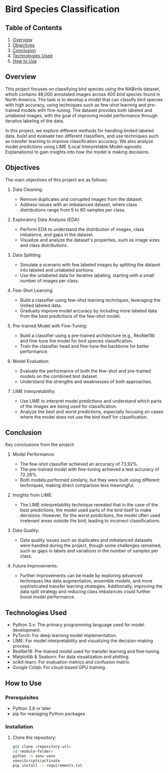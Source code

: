 # Bird Species Classification

## Table of Contents

1. [Overview](#overview)
2. [Objectives](#objectives)
3. [Conclusion](#conclusion)
4. [Technologies Used](#technologies-used)
5. [How to Use](#how-to-use)

## Overview

This project focuses on classifying bird species using the NABirds dataset, which contains 48,000 annotated images across 400 bird species found in North America. The task is to develop a model that can classify bird species with high accuracy, using techniques such as few-shot learning and pre-trained models with fine-tuning. The dataset provides both labeled and unlabeled images, with the goal of improving model performance through iterative labeling of the data.

In this project, we explore different methods for handling limited labeled data, build and evaluate two different classifiers, and use techniques such as transfer learning to improve classification accuracy. We also analyze model predictions using LIME (Local Interpretable Model-agnostic Explanations) to gain insights into how the model is making decisions.

## Objectives

The main objectives of this project are as follows:

1. Data Cleaning:

   - Remove duplicates and corrupted images from the dataset.
   - Address issues with an imbalanced dataset, where class distributions range from 5 to 60 samples per class.

2. Exploratory Data Analysis (EDA):

   - Perform EDA to understand the distribution of images, class imbalance, and gaps in the dataset.
   - Visualize and analyze the dataset's properties, such as image sizes and class distributions.

3. Data Splitting:

   - Simulate a scenario with few labeled images by splitting the dataset into labeled and unlabeled portions.
   - Use the unlabeled data for iterative labeling, starting with a small number of images per class.

4. Few-Shot Learning:

   - Build a classifier using few-shot learning techniques, leveraging the limited labeled data.
   - Gradually improve model accuracy by including more labeled data from the best predictions of the few-shot model.

5. Pre-trained Model with Fine-Tuning:

   - Build a classifier using a pre-trained architecture (e.g., ResNet18) and fine-tune the model for bird species classification.
   - Train the classifier head and fine-tune the backbone for better performance.

6. Model Evaluation:

   - Evaluate the performance of both the few-shot and pre-trained models on the combined test dataset.
   - Understand the strengths and weaknesses of both approaches.

7. LIME Interpretability:
   - Use LIME to interpret model predictions and understand which parts of the images are being used for classification.
   - Analyze the best and worst predictions, especially focusing on cases where the model does not use the bird itself for classification.

## Conclusion

Key conclusions from the project:

1. Model Performance:

   - The few-shot classifier achieved an accuracy of 73.92%.
   - The pre-trained model with fine-tuning achieved a test accuracy of 72.28%.
   - Both models performed similarly, but they were built using different techniques, making direct comparison less meaningful.

2. Insights from LIME:

   - The LIME interpretability technique revealed that in the case of the best predictions, the model used parts of the bird itself to make decisions. However, for the worst predictions, the model often used irrelevant areas outside the bird, leading to incorrect classifications.

3. Data Quality:

   - Data quality issues such as duplicates and imbalanced datasets were handled during the project, though some challenges remained, such as gaps in labels and variations in the number of samples per class.

4. Future Improvements:
   - Further improvements can be made by exploring advanced techniques like data augmentation, ensemble models, and more sophisticated transfer learning strategies. Additionally, improving the data split strategy and reducing class imbalances could further boost model performance.

## Technologies Used

- Python 3.x: The primary programming language used for model development.
- PyTorch: For deep learning model implementation.
- LIME: For model interpretability and visualizing the decision-making process.
- ResNet18: Pre-trained model used for transfer learning and fine-tuning.
- Matplotlib & Seaborn: For data visualization and plotting.
- scikit-learn: For evaluation metrics and confusion matrix.
- Google Colab: For cloud-based GPU training.

## How to Use

### Prerequisites

- Python 3.8 or later
- pip for managing Python packages

### Installation

1. Clone the repository:

   ```bash
   git clone <repository-url>
   cd <module-folder>
   python -m venv venv
   venv\Scripts\activate
   pip install -r requirements.txt
   ```
